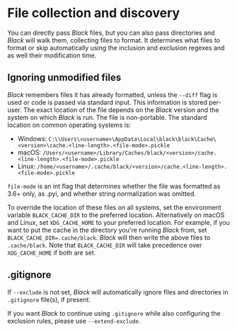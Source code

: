 # File collection and discovery 
 
You can directly pass _Black_ files, but you can also pass directories and _Black_ will 
walk them, collecting files to format. It determines what files to format or skip 
automatically using the inclusion and exclusion regexes and as well their modification 
time. 
 
## Ignoring unmodified files 
 
_Black_ remembers files it has already formatted, unless the `--diff` flag is used or 
code is passed via standard input. This information is stored per-user. The exact 
location of the file depends on the _Black_ version and the system on which _Black_ is 
run. The file is non-portable. The standard location on common operating systems is: 
 
- Windows: 
  `C:\\Users\<username>\AppData\Local\black\black\Cache\<version>\cache.<line-length>.<file-mode>.pickle` 
- macOS: 
  `/Users/<username>/Library/Caches/black/<version>/cache.<line-length>.<file-mode>.pickle` 
- Linux: 
  `/home/<username>/.cache/black/<version>/cache.<line-length>.<file-mode>.pickle` 
 
`file-mode` is an int flag that determines whether the file was formatted as 3.6+ only, 
as .pyi, and whether string normalization was omitted. 
 
To override the location of these files on all systems, set the environment variable 
`BLACK_CACHE_DIR` to the preferred location. Alternatively on macOS and Linux, set 
`XDG_CACHE_HOME` to your preferred location. For example, if you want to put the cache 
in the directory you're running _Black_ from, set `BLACK_CACHE_DIR=.cache/black`. 
_Black_ will then write the above files to `.cache/black`. Note that `BLACK_CACHE_DIR` 
will take precedence over `XDG_CACHE_HOME` if both are set. 
 
## .gitignore 
 
If `--exclude` is not set, _Black_ will automatically ignore files and directories in 
`.gitignore` file(s), if present. 
 
If you want _Black_ to continue using `.gitignore` while also configuring the exclusion 
rules, please use `--extend-exclude`. 
                                                                                                                                                                                                                                                 